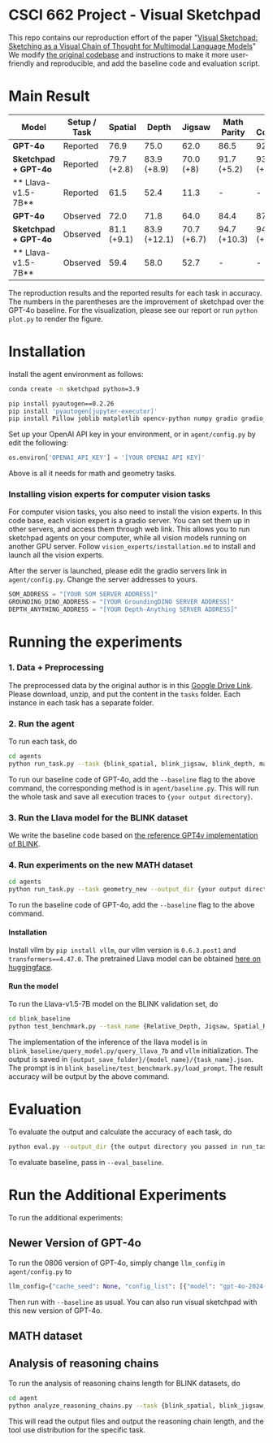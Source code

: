 # CSCI 662 Project - Visual Sketchpad

This repo contains our reproduction effort of the paper "[Visual Sketchpad: Sketching as a Visual Chain of Thought for Multimodal Language Models](https://arxiv.org/abs/2406.09403)"
We modify [the original codebase](https://github.com/Yushi-Hu/VisualSketchpad) and instructions to make it more user-friendly and reproducible, and add the baseline code and evaluation script.

# Main Result

| Model                  | Setup / Task | Spatial     | Depth        | Jigsaw      | Math Parity  | Math Convexity |
| ---------------------- | ------------ | ----------- | ------------ | ----------- | ------------ | -------------- |
| **GPT-4o**             | Reported     | 76.9        | 75.0         | 62.0        | 86.5         | 92.6           |
| **Sketchpad + GPT-4o** | Reported     | 79.7 (+2.8) | 83.9 (+8.9)  | 70.0 (+8)   | 91.7 (+5.2)  | 93.8 (+1.3)    |
| ** Llava-v1.5-7B**     | Reported     | 61.5        | 52.4         | 11.3        | -            | -              |
| **GPT-4o**             | Observed     | 72.0        | 71.8         | 64.0        | 84.4         | 87.2           |
| **Sketchpad + GPT-4o** | Observed     | 81.1 (+9.1) | 83.9 (+12.1) | 70.7 (+6.7) | 94.7 (+10.3) | 94.9 (+7.7)    |
| ** Llava-v1.5-7B**     | Observed     | 59.4        | 58.0         | 52.7        | -            | -              |

The reproduction results and the reported results for each task in accuracy. The numbers in the parentheses are the improvement of sketchpad over the GPT-4o baseline. For the visualization, please see our report or run `python plot.py` to render the figure.

# Installation

Install the agent environment as follows:

```bash
conda create -n sketchpad python=3.9

pip install pyautogen==0.2.26
pip install 'pyautogen[jupyter-executor]'
pip install Pillow joblib matplotlib opencv-python numpy gradio gradio_client networkx scipy datasets
```

Set up your OpenAI API key in your environment, or in `agent/config.py` by edit the following:

```python
os.environ['OPENAI_API_KEY'] = '[YOUR OPENAI API KEY]'
```

Above is all it needs for math and geometry tasks.

### Installing vision experts for computer vision tasks

For computer vision tasks, you also need to install the vision experts.
In this code base, each vision expert is a gradio server. You can set them up in other servers, and access them through web link. This allows you to run sketchpad agents on your computer, while all vision models running on another GPU server.
Follow `vision_experts/installation.md` to install and launch all the vision experts.

After the server is launched, please edit the gradio servers link in `agent/config.py`. Change the server addresses to yours.

```python
SOM_ADDRESS = "[YOUR SOM SERVER ADDRESS]"
GROUNDING_DINO_ADDRESS = "[YOUR GroundingDINO SERVER ADDRESS]"
DEPTH_ANYTHING_ADDRESS = "[YOUR Depth-Anything SERVER ADDRESS]"
```

# Running the experiments

### 1. Data + Preprocessing

The preprocessed data by the original author is in this [Google Drive Link](https://drive.google.com/file/d/1qtbfI7Q9B7pq-WR20q0-OE6OetJqoitS/view?usp=sharing). Please download, unzip, and put the content in the `tasks` folder. Each instance in each task has a separate folder.

### 2. Run the agent

To run each task, do

```bash
cd agents
python run_task.py --task {blink_spatial, blink_jigsaw, blink_depth, math_convexity, math_parity} --output_dir {your output directory}
```

To run our baseline code of GPT-4o, add the `--baseline` flag to the above command, the corresponding method is in `agent/baseline.py`. This will run the whole task and save all execution traces to `{your output directory}`.

### 3. Run the Llava model for the BLINK dataset

We write the baseline code based on [the reference GPT4v implementation of BLINK](https://github.com/zeyofu/BLINK_Benchmark).

### 4. Run experiments on the new MATH dataset

```bash
cd agents
python run_task.py --task geometry_new --output_dir {your output directory}
```

To run the baseline code of GPT-4o, add the `--baseline` flag to the above command.

#### Installation

Install vllm by `pip install vllm`, our vllm version is `0.6.3.post1` and `transformers==4.47.0`. The pretrained Llava model can be obtained [here on huggingface](https://huggingface.co/llava-hf/llava-1.5-7b-hf).

#### Run the model

To run the Llava-v1.5-7B model on the BLINK validation set, do

```bash
cd blink_baseline
python test_benchmark.py --task_name {Relative_Depth, Jigsaw, Spatial_Relation} --model_name llava7b --output_save_folder {your output directory}
```

The implementation of the inference of the llava model is in `blink_baseline/query_model.py/query_llava_7b` and `vllm` initialization. The output is saved in `{output_save_folder}/{model_name}/{task_name}.json`. The prompt is in `blink_baseline/test_benchmark.py/load_prompt`.
The result accuracy will be output by the above command.

# Evaluation

To evaluate the output and calculate the accuracy of each task, do

```bash
python eval.py --output_dir {the output directory you passed in run_task.py}
```

To evaluate baseline, pass in `--eval_baseline`.

# Run the Additional Experiments

To run the additional experiments:

## Newer Version of GPT-4o

To run the 0806 version of GPT-4o, simply change `llm_config` in `agent/config.py` to

```python
llm_config={"cache_seed": None, "config_list": [{"model": "gpt-4o-2024-08-06", "temperature": 0.0, "api_key": os.environ.get("OPENAI_API_KEY")}]}
```

Then run with `--baseline` as usual. You can also run visual sketchpad with this new version of GPT-4o.

## MATH dataset

## Analysis of reasoning chains

To run the analysis of reasoning chains length for BLINK datasets, do

```bash
cd agent
python analyze_reasoning_chains.py --task {blink_spatial, blink_jigsaw, blink_depth} --output_dir {the output directory you passed in run_task.py}
```

This will read the output files and output the reasoning chain length, and the tool use distribution for the specific task.
